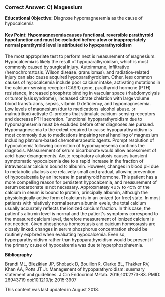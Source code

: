 
### Correct Answer: C) Magnesium 

**Educational Objective:** Diagnose hypomagnesemia as the cause of hypocalcemia.

#### **Key Point:** Hypomagnesemia causes functional, reversible parathyroid hypofunction and must be excluded before a low or inappropriately normal parathyroid level is attributed to hypoparathyroidism.

The most appropriate test to perform next is measurement of magnesium. Hypocalcemia is likely the result of hypoparathyroidism, which is most commonly caused by surgical injury. Autoimmune, infiltrative (hemochromatosis, Wilson disease, granulomas), and radiation-related injury can also cause acquired hypoparathyroidism. Other, less common causes of hypocalcemia include poor calcium intake, activating mutations in the calcium-sensing receptor (CASR) gene, parathyroid hormone (PTH) resistance, increased phosphate binding in vascular space (rhabdomyolysis or tumor lysis syndrome), increased citrate chelation with large volume blood transfusions, sepsis, vitamin D deficiency, and hypomagnesemia. Low levels of magnesium (due to medications, alcohol abuse, or malnutrition) activate G-proteins that stimulate calcium-sensing receptors and decrease PTH secretion. Functional hypoparathyroidism due to hypomagnesemia must be excluded before other diagnoses are pursued. Hypomagnesemia to the extent required to cause hypoparathyroidism is most commonly due to medications impairing renal handling of magnesium including platinum-based chemotherapeutic agents. Prompt resolution of hypocalcemia following correction of hypomagnesemia confirms the diagnosis.
Measurement of serum bicarbonate would allow assessment of acid-base derangements. Acute respiratory alkalosis causes transient symptomatic hypocalcemia due to a rapid increase in the fraction of intravascular calcium bound to albumin. However, changes in blood pH due to metabolic alkalosis are relatively small and gradual, allowing prevention of hypocalcemia by an increase in parathyroid hormone. This patient has a more compelling reason for persistent hypocalcemia, and measurement of serum bicarbonate is not necessary.
Approximately 40% to 45% of the calcium in serum is bound to protein, principally albumin, although the physiologically active form of calcium is in an ionized (or free) state. In most patients with relatively normal serum albumin levels, the total calcium usually accurately reflects the ionized calcium fraction. In this case, the patient's albumin level is normal and the patient's symptoms correspond to the measured calcium level, therefore measurement of ionized calcium is not needed.
Given phosphorus homeostasis and calcium homeostasis are closely linked, changes in serum phosphorus concentration should be routinely explored when evaluating hypocalcemia. Even so, hyperparathyroidism rather than hypoparathyroidism would be present if the primary cause of hypocalcemia was due to hyperphosphatemia.

**Bibliography**

Brandi ML, Bilezikian JP, Shoback D, Bouillon R, Clarke BL, Thakker RV, Khan AA, Potts JT Jr. Management of hypoparathyroidism: summary statement and guidelines. J Clin Endocrinol Metab. 2016;101:2273-83. PMID: 26943719 doi:10.1210/jc.2015-3907

This content was last updated in August 2018.
